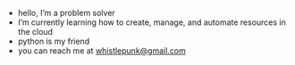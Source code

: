 - hello, I’m a problem solver
- I’m currently learning how to create, manage, and automate resources in the cloud
- python is my friend
- you can reach me at whistlepunk@gmail.com

<!---
570091d/570091d is a ✨ special ✨ repository because its `README.md` (this file) appears on your GitHub profile.
You can click the Preview link to take a look at your changes.
--->
